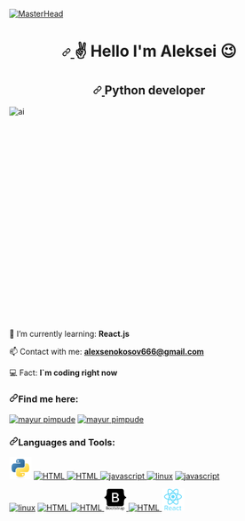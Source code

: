 <article class="markdown-body entry-content container-lg f5" itemprop="text">
  <p dir="auto">
    <a href="" rel="nofollow">
      <img src="https://oir.mobi/uploads/posts/2022-08/1661349373_1-oir-mobi-p-fon-programmirovanie-instagram-1.jpg" alt="MasterHead" data-canonical-src="" style="max-width: 70%;">
    </a>
  </p>
</article>
<h1 align="center" dir="auto">
  <a id="user-content-hi--im-mayur-pimpude" class="anchor" aria-hidden="true" href="https://www.linkedin.com/in/алексей-сенокосов-180166261/">
    <svg class="octicon octicon-link" viewBox="0 0 16 16" version="1.1" width="16" height="16" aria-hidden="true">
      <path fill-rule="evenodd" d="M7.775 3.275a.75.75 0 001.06 1.06l1.25-1.25a2 2 0 112.83 2.83l-2.5 2.5a2 2 0 01-2.83 0 .75.75 0 00-1.06 1.06 3.5 3.5 0 004.95 0l2.5-2.5a3.5 3.5 0 00-4.95-4.95l-1.25 1.25zm-4.69 9.64a2 2 0 010-2.83l2.5-2.5a2 2 0 012.83 0 .75.75 0 001.06-1.06 3.5 3.5 0 00-4.95 0l-2.5 2.5a3.5 3.5 0 004.95 4.95l1.25-1.25a.75.75 0 00-1.06-1.06l-1.25 1.25a2 2 0 01-2.83 0z">
      </path>
    </svg>
  </a>  
  <g-emoji class="g-emoji" alias="wave" fallback-src="">✌️</g-emoji> Hello I'm Aleksei 😉
</h1>
<h2 align="center" dir="auto">
  <a id="user-content-hi--im-mayur-pimpude" class="anchor" aria-hidden="true" href="https://www.linkedin.com/in/алексей-сенокосов-180166261/">
    <svg class="octicon octicon-link" viewBox="0 0 16 16" version="1.1" width="16" height="16" aria-hidden="true">
      <path fill-rule="evenodd" d="M7.775 3.275a.75.75 0 001.06 1.06l1.25-1.25a2 2 0 112.83 2.83l-2.5 2.5a2 2 0 01-2.83 0 .75.75 0 00-1.06 1.06 3.5 3.5 0 004.95 0l2.5-2.5a3.5 3.5 0 00-4.95-4.95l-1.25 1.25zm-4.69 9.64a2 2 0 010-2.83l2.5-2.5a2 2 0 012.83 0 .75.75 0 001.06-1.06 3.5 3.5 0 00-4.95 0l-2.5 2.5a3.5 3.5 0 004.95 4.95l1.25-1.25a.75.75 0 00-1.06-1.06l-1.25 1.25a2 2 0 01-2.83 0z">
      </path>
    </svg>
  </a>  
  <g-emoji class="g-emoji" alias="wave" fallback-src=""></g-emoji> Python developer
</h2>
<p dir="auto">
  <animated-image data-catalyst="" style="float: right; width: 550px; height: 400px; max-width: 100%; display: inline-block;" data-stretching="vertical">
    <a target="_blank" rel="noopener noreferrer nofollow" href="https://images.stopgame.ru/uploads/users/2020/521889/r912x500/48bOnlPeKaTuIcjZJW3l1A/00002.WOtiYeX.gif" data-target="animated-image.originalLink">
      <img alt="ai" align="right" height="400" width="550" src="https://images.stopgame.ru/uploads/users/2020/521889/r912x500/48bOnlPeKaTuIcjZJW3l1A/00002.WOtiYeX.gif" data-canonical-src="https://images.stopgame.ru/uploads/users/2020/521889/r912x500/48bOnlPeKaTuIcjZJW3l1A/00002.WOtiYeX.gif" data-target="animated-image.originalImage">
    </a>
    <span class="AnimatedImagePlayer" data-target="animated-image.player" hidden="">
      <a data-target="animated-image.replacedLink" class="AnimatedImagePlayer-images" href="https://images.stopgame.ru/uploads/users/2020/521889/r912x500/48bOnlPeKaTuIcjZJW3l1A/00002.WOtiYeX.gif" target="_blank"></a>
    </span>
  </animated-image>
</p>
<p dir="auto"><g-emoji class="g-emoji" alias="seedling" fallback-src=""> 📓</g-emoji> I’m currently learning: <strong>React.js</strong></p>
<p dir="auto"><g-emoji class="g-emoji" alias="mailbox" fallback-src="">📫 </g-emoji> Contact with me: <strong><a href="mailto:alexsenokosov666@gmail.com">alexsenokosov666@gmail.com</a></strong></p>
<p dir="auto"><g-emoji class="g-emoji" alias="zap" fallback-src="https://github.githubassets.com/images/icons/emoji/unicode/26a1.png">💻  </g-emoji> Fact: <strong> I`m coding right now</strong></p>
<h3 align="left" dir="auto"><a id="user-content-connect-with-me" class="anchor" aria-hidden="true" href="#connect-with-me"><svg class="octicon octicon-link" viewBox="0 0 16 16" version="1.1" width="16" height="16" aria-hidden="true"><path fill-rule="evenodd" d="M7.775 3.275a.75.75 0 001.06 1.06l1.25-1.25a2 2 0 112.83 2.83l-2.5 2.5a2 2 0 01-2.83 0 .75.75 0 00-1.06 1.06 3.5 3.5 0 004.95 0l2.5-2.5a3.5 3.5 0 00-4.95-4.95l-1.25 1.25zm-4.69 9.64a2 2 0 010-2.83l2.5-2.5a2 2 0 012.83 0 .75.75 0 001.06-1.06 3.5 3.5 0 00-4.95 0l-2.5 2.5a3.5 3.5 0 004.95 4.95l1.25-1.25a.75.75 0 00-1.06-1.06l-1.25 1.25a2 2 0 01-2.83 0z"></path></svg></a>Find me here: </h3>
<p align="left" dir="auto">
<a href="https://www.linkedin.com/in/алексей-сенокосов-180166261/" rel="nofollow"><img align="center" src="https://raw.githubusercontent.com/rahuldkjain/github-profile-readme-generator/master/src/images/icons/Social/linked-in-alt.svg" alt="mayur pimpude" height="30" width="40" style="max-width: 100%;"></a>
<a href="https://t.me/alexsenokosov" rel="nofollow"><img align="center" src="https://img.icons8.com/color/512/telegram-app--v1.png" alt="mayur pimpude" height="40" width="40" style="max=width: 100%;"></a>
</p>
<h3 align="left" dir="auto"><a id="user-content-languages-and-tools" class="anchor" aria-hidden="true" href="#languages-and-tools"><svg class="octicon octicon-link" viewBox="0 0 16 16" version="1.1" width="16" height="16" aria-hidden="true"><path fill-rule="evenodd" d="M7.775 3.275a.75.75 0 001.06 1.06l1.25-1.25a2 2 0 112.83 2.83l-2.5 2.5a2 2 0 01-2.83 0 .75.75 0 00-1.06 1.06 3.5 3.5 0 004.95 0l2.5-2.5a3.5 3.5 0 00-4.95-4.95l-1.25 1.25zm-4.69 9.64a2 2 0 010-2.83l2.5-2.5a2 2 0 012.83 0 .75.75 0 001.06-1.06 3.5 3.5 0 00-4.95 0l-2.5 2.5a3.5 3.5 0 004.95 4.95l1.25-1.25a.75.75 0 00-1.06-1.06l-1.25 1.25a2 2 0 01-2.83 0z"></path></svg></a>Languages and Tools:</h3>
<p align="left" dir="auto"> <p align="left" dir="auto"> 
<a href="https://www.python.org/" rel="nofollow"> <img src="https://raw.githubusercontent.com/devicons/devicon/master/icons/python/python-original.svg" alt="python" width="40" height="40" style="max-width: 100%;"></a>
<a href="https://www.jetbrains.com/ru-ru/pycharm/" rel="nofollow"> <img src="https://upload.wikimedia.org/wikipedia/commons/1/1d/PyCharm_Icon.svg" alt="HTML" width="40" height="40" style="max-width: 100%;"> </a>
<a href="https://code.visualstudio.com" rel="nofollow"> <img src="https://upload.wikimedia.org/wikipedia/commons/9/9a/Visual_Studio_Code_1.35_icon.svg" alt="HTML" width="40" height="40" style="max-width: 100%;"> </a>
<a href="https://aiogram.dev/" rel="nofollow"> <img src="https://aiogram.dev/img/logo.c95d892f.png" alt="javascript" width="40" height="40" style="max-width: 100%;"> </a>
<a href="https://www.postgresql.org/" rel="nofollow"> <img src="https://d1q6f0aelx0por.cloudfront.net/product-logos/library-postgres-logo.png" alt="linux" width="40" height="40" style="max-width: 100%;"></a>
<a href="https://www.sqlite.org/index.html" rel="nofollow"> <img src="https://seeklogo.com/images/S/sqlite-logo-5E9F462E6A-seeklogo.com.png" alt="javascript" width="40" height="40" style="max-width: 100%;"> </a>
<p align="left" dir="auto"> <p align="left" dir="auto"> 
<a href="https://www.djangoproject.com/" rel="nofollow"> <img src="https://static.djangoproject.com/img/logos/django-logo-negative.svg" alt="linux" width="40" height="40" style="max-width: 100%;"></a>
<a href="https://html.spec.whatwg.org/multipage/" rel="nofollow"> <img src="https://seeklogo.com/images/H/html5-logo-EF92D240D7-seeklogo.com.png" alt="HTML" width="40" height="40" style="max-width: 100%;"> </a>
<a href="https://www.w3.org/Style/CSS/" rel="nofollow"> <img src="https://seeklogo.com/images/C/css3-logo-8724075274-seeklogo.com.png" alt="HTML" width="40" height="40" style="max-width: 100%;"> </a>
<a href="https://getbootstrap.com" rel="nofollow"> <img src="https://raw.githubusercontent.com/devicons/devicon/master/icons/bootstrap/bootstrap-plain-wordmark.svg" alt="bootstrap" width="40" height="40" style="max-width: 100%;"> </a>
<a href="https://sentry.io/welcome/" rel="nofollow"> <img src="https://cdn.worldvectorlogo.com/logos/sentry-3.svg" alt="HTML" width="40" height="40" style="max-width: 100%;"> </a>
<a href="https://reactjs.org/" rel="nofollow"> <img src="https://raw.githubusercontent.com/devicons/devicon/master/icons/react/react-original-wordmark.svg" alt="react" width="40" height="40" style="max-width: 100%;"> </a>
